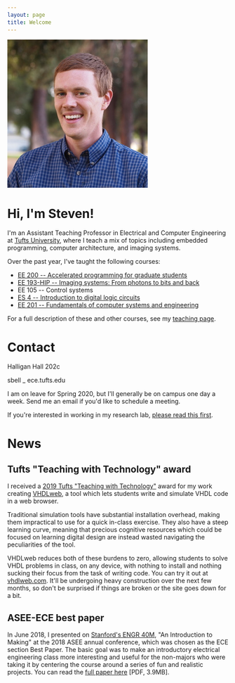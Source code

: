 ```yaml
---
layout: page
title: Welcome
---
```

<img class="floater" src="assets/img/portrait.jpg" />

# Hi, I'm Steven!

I'm an Assistant Teaching Professor in Electrical and Computer Engineering at [Tufts University](http://tufts.edu), where I teach a mix of topics including embedded programming, computer architecture, and imaging systems.

Over the past year, I've taught the following courses:

* [EE 200 -- Accelerated programming for graduate students](http://www.ece.tufts.edu/ee/200)
* [EE 193-HIP -- Imaging systems: From photons to bits and back](http://www.ece.tufts.edu/ee/193HIP)
* EE 105 -- Control systems
* [ES 4 -- Introduction to digital logic circuits](http://www.ece.tufts.edu/es/4)
* [EE 201 -- Fundamentals of computer systems and engineering](http://www.ece.tufts.edu/ee/201)

For a full description of these and other courses, see my [teaching page](teaching).

# Contact

Halligan Hall 202c

sbell _ ece.tufts.edu

I am on leave for Spring 2020, but I'll generally be on campus one day a week.  Send me an email if you'd like to schedule a meeting.

If you're interested in working in my research lab, [please read this first](working_with_me).

# News

## Tufts "Teaching with Technology" award
I received a [2019 Tufts "Teaching with Technology"](https://sites.tufts.edu/ets/2019/05/23/winners-of-the-2019-teaching-with-technology-awards/) award for my work creating [VHDLweb](vhdlweb.com), a tool which lets students write and simulate VHDL code in a web browser.

Traditional simulation tools have substantial installation overhead, making them impractical to use for a quick in-class exercise.  They also have a steep learning curve, meaning that precious cognitive resources which could be focused on learning digital design are instead wasted navigating the peculiarities of the tool.

VHDLweb reduces both of these burdens to zero, allowing students to solve VHDL problems in class, on any device, with nothing to install and nothing sucking their focus from the task of writing code.
You can try it out at [vhdlweb.com](http://vhdlweb.com).  It'll be undergoing heavy construction over the next few months, so don't be surprised if things are broken or the site goes down for a bit.

## ASEE-ECE best paper
In June 2018, I presented on [Stanford's ENGR 40M](http://engr40m.stanford.edu), "An Introduction to Making" at the 2018 ASEE annual conference, which was chosen as the ECE section Best Paper.  The basic goal was to make an introductory electrical engineering class more interesting and useful for the non-majors who were taking it by centering the course around a series of fun and realistic projects.  You can read the [full paper here](http://files.stevenbell.me/papers/asee2018_engr40m.pdf) [PDF, 3.9MB].

